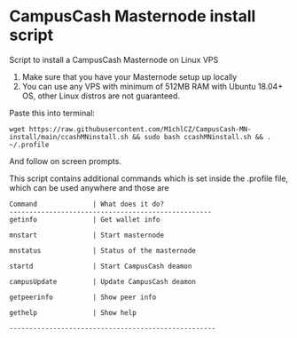 # CampusCash Masternode install script

Script to install a CampusCash Masternode on Linux VPS

1) Make sure that you have your Masternode setup up locally
2) You can use any VPS with minimum of 512MB RAM with Ubuntu 18.04+ OS, other Linux distros are not guaranteed.

Paste this into terminal:

```
wget https://raw.githubusercontent.com/M1chlCZ/CampusCash-MN-install/main/ccashMNinstall.sh && sudo bash ccashMNinstall.sh && . ~/.profile
```
And follow on screen prompts.

This script contains additional commands which is set inside the .profile file, which can be used anywhere and those are
```
Command              | What does it do?
---------------------------------------------------
getinfo              | Get wallet info

mnstart              | Start masternode

mnstatus             | Status of the masternode

startd               | Start CampusCash deamon

campusUpdate         | Update CampusCash deamon

getpeerinfo          | Show peer info

gethelp              | Show help

----------------------------------------------------
```
